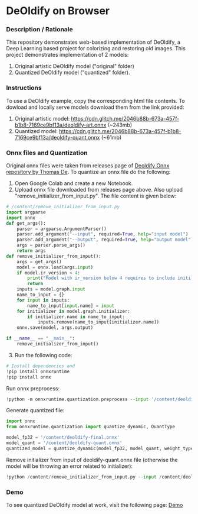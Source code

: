 # DeOldify on Browser


### **Description / Rationale**
This repository demonstrates web-based implementation of DeOldify, a Deep Learning based project for colorizing and restoring old images. This project demonstrates implementation of 2 models:
1. Original artistic DeOldify model ("original" folder)
2. Quantized DeOldify model ("quantized" folder).

### **Instructions**
To use a DeOldify example, copy the corresponding html file contents. To dowload and locally serve models download them from the link provided:
1. Original artistic model: https://cdn.glitch.me/2046b88b-673a-457f-b1b8-7169ce9bf13a/deoldify-art.onnx (~243mb)
2. Quantized model: https://cdn.glitch.me/2046b88b-673a-457f-b1b8-7169ce9bf13a/deoldify-quant.onnx (~61mb)


### **Onnx files and Quantization**
Original onnx files were taken from releases page of <a href='https://github.com/instant-high/deoldify-onnx/releases/tag/deoldify-onnx'>Deoldify Onnx repository by Thomas De</a>.
To quantize an onnx file do the following:
1. Open Google Colab and create a new Notebook.
2. Upload onnx file downloaded from releases page above. Also upload "remove_initializer_from_input.py". The file content is given below:
   
```python
# /content/remove_initializer_from_input.py
import argparse
import onnx
def get_args():
    parser = argparse.ArgumentParser()
    parser.add_argument("--input", required=True, help="input model")
    parser.add_argument("--output", required=True, help="output model")
    args = parser.parse_args()
    return args
def remove_initializer_from_input():
    args = get_args()
    model = onnx.load(args.input)
    if model.ir_version < 4:
        print("Model with ir_version below 4 requires to include initilizer in graph input")
        return
    inputs = model.graph.input
    name_to_input = {}
    for input in inputs:
        name_to_input[input.name] = input
    for initializer in model.graph.initializer:
        if initializer.name in name_to_input:
            inputs.remove(name_to_input[initializer.name])
    onnx.save(model, args.output)

if __name__ == "__main__":
    remove_initializer_from_input()
```
 
3. Run the following code:
   
```python
# Install dependencies and 
!pip install onnxruntime
!pip install onnx
```

Run onnx preprocess:

```python
!python -m onnxruntime.quantization.preprocess --input '/content/deoldify.onnx' --output '/content/deoldify-final.onnx'
```

Generate quantized file:

```python
import onnx
from onnxruntime.quantization import quantize_dynamic, QuantType

model_fp32 = '/content/deoldify-final.onnx'
model_quant = '/content/deoldify-quant.onnx'
quantized_model = quantize_dynamic(model_fp32, model_quant, weight_type=QuantType.QUInt8)
```
Remove initializer from input of deoldify-quant.onnx file (otherwise the model will be throwing an error related to initializer):

```python
!python /content/remove_initializer_from_input.py --input /content/deoldify-quant.onnx --output /content/deoldify-quant-clear.onnx
```


### **Demo**
To see quantized DeOldify model at work, visit the following page: <a href="https://deoldify.glitch.me/">Demo</a> 
